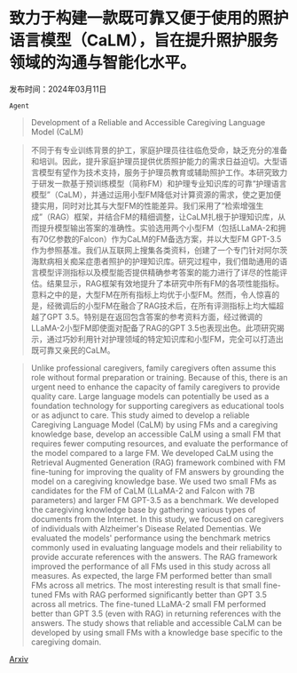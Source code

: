 # 致力于构建一款既可靠又便于使用的照护语言模型（CaLM），旨在提升照护服务领域的沟通与智能化水平。

发布时间：2024年03月11日

`Agent`

> Development of a Reliable and Accessible Caregiving Language Model (CaLM)

> 不同于有专业训练背景的护工，家庭护理员往往临危受命，缺乏充分的准备和培训。因此，提升家庭护理员提供优质照护能力的需求日益迫切。大型语言模型有望作为技术支持，服务于护理员教育或辅助照护工作。本研究致力于研发一款基于预训练模型（简称FM）和护理专业知识库的可靠“护理语言模型”（CaLM），并通过运用小型FM降低对计算资源的需求，使之更加便捷实用，同时对比其与大型FM的性能差异。我们采用了“检索增强生成”（RAG）框架，并结合FM的精细调整，让CaLM扎根于护理知识库，从而提升模型输出答案的准确性。实验选用两个小型FM（包括LLaMA-2和拥有70亿参数的Falcon）作为CaLM的FM备选方案，并以大型FM GPT-3.5作为参照基准。我们从互联网上搜集各类资料，创建了一个专门针对阿尔茨海默病相关痴呆症患者照护的护理知识库。研究过程中，我们借助通用的语言模型评测指标以及模型能否提供精确参考答案的能力进行了详尽的性能评估。结果显示，RAG框架有效地提升了本研究中所有FM的各项性能指标。意料之中的是，大型FM在所有指标上均优于小型FM。然而，令人惊喜的是，经微调后的小型FM在融合了RAG技术后，在所有评测指标上均大幅超越了GPT 3.5。特别是在返回包含答案的参考资料方面，经过微调的LLaMA-2小型FM即使面对配备了RAG的GPT 3.5也表现出色。此项研究揭示，通过巧妙利用针对护理领域的特定知识库和小型FM，完全可以打造出既可靠又亲民的CaLM。

> Unlike professional caregivers, family caregivers often assume this role without formal preparation or training. Because of this, there is an urgent need to enhance the capacity of family caregivers to provide quality care. Large language models can potentially be used as a foundation technology for supporting caregivers as educational tools or as adjunct to care. This study aimed to develop a reliable Caregiving Language Model (CaLM) by using FMs and a caregiving knowledge base, develop an accessible CaLM using a small FM that requires fewer computing resources, and evaluate the performance of the model compared to a large FM. We developed CaLM using the Retrieval Augmented Generation (RAG) framework combined with FM fine-tuning for improving the quality of FM answers by grounding the model on a caregiving knowledge base. We used two small FMs as candidates for the FM of CaLM (LLaMA-2 and Falcon with 7B parameters) and larger FM GPT-3.5 as a benchmark. We developed the caregiving knowledge base by gathering various types of documents from the Internet. In this study, we focused on caregivers of individuals with Alzheimer's Disease Related Dementias. We evaluated the models' performance using the benchmark metrics commonly used in evaluating language models and their reliability to provide accurate references with the answers. The RAG framework improved the performance of all FMs used in this study across all measures. As expected, the large FM performed better than small FMs across all metrics. The most interesting result is that small fine-tuned FMs with RAG performed significantly better than GPT 3.5 across all metrics. The fine-tuned LLaMA-2 small FM performed better than GPT 3.5 (even with RAG) in returning references with the answers. The study shows that reliable and accessible CaLM can be developed by using small FMs with a knowledge base specific to the caregiving domain.

[Arxiv](https://arxiv.org/abs/2403.06857)